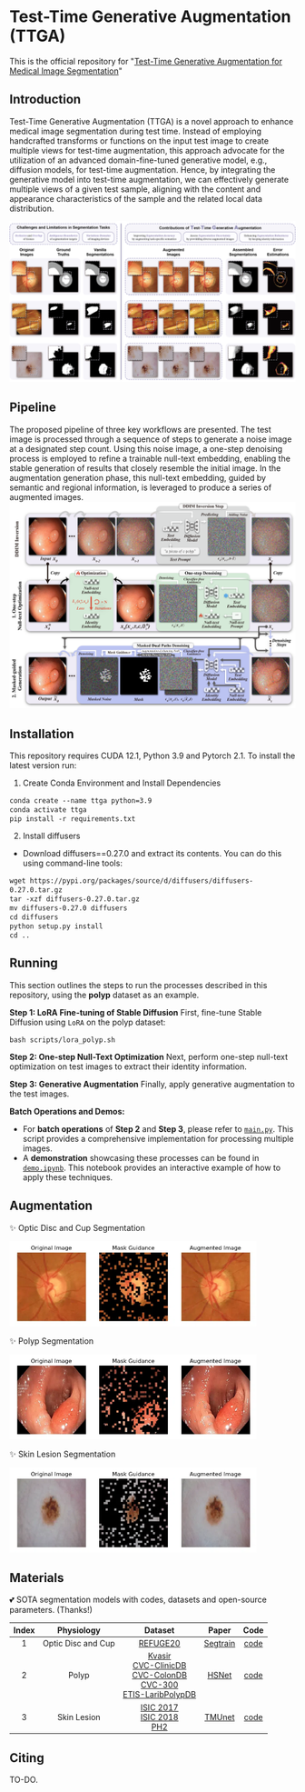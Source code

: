 # Test-Time Generative Augmentation (TTGA)

This is the official repository for "[Test-Time Generative Augmentation for Medical Image Segmentation](https://arxiv.org/abs/2406.17608)"

## Introduction
Test-Time Generative Augmentation (TTGA) is a novel approach to enhance medical image segmentation during test time. Instead of employing handcrafted transforms or functions on the input test image to create multiple views for test-time augmentation, this approach advocate for the utilization of an advanced domain-fine-tuned generative model, e.g., diffusion models, for test-time augmentation. Hence, by integrating the generative model into test-time augmentation, we can effectively generate multiple views of a given test sample, aligning with the content and appearance characteristics of the sample and the related local data distribution.

<img src="figs/fig-1.png">

## Pipeline
The proposed pipeline of three key workflows are presented. The test image is processed through a sequence of steps to generate a noise image at a designated step count. Using this noise image, a one-step denoising process is employed to refine a trainable null-text embedding, enabling the stable generation of results that closely resemble the initial image. In the augmentation generation phase, this null-text embedding, guided by semantic and regional information, is leveraged to produce a series of augmented images.
<img src="figs/fig-2.png">

## Installation
This repository requires CUDA 12.1, Python 3.9 and Pytorch 2.1. To install the latest version run:
1. Create Conda Environment and Install Dependencies
  ```
  conda create --name ttga python=3.9
  conda activate ttga
  pip install -r requirements.txt
  ```
2. Install diffusers
- Download diffusers==0.27.0 and extract its contents. You can do this using command-line tools:
```
wget https://pypi.org/packages/source/d/diffusers/diffusers-0.27.0.tar.gz
tar -xzf diffusers-0.27.0.tar.gz
mv diffusers-0.27.0 diffusers
cd diffusers
python setup.py install
cd ..
```

## Running
This section outlines the steps to run the processes described in this repository, using the **polyp** dataset as an example.

**Step 1: LoRA Fine-tuning of Stable Diffusion**
First, fine-tune Stable Diffusion using `LoRA` on the polyp dataset:
```
bash scripts/lora_polyp.sh
```

**Step 2: One-step Null-Text Optimization**
Next, perform one-step null-text optimization on test images to extract their identity information.

**Step 3: Generative Augmentation**
Finally, apply generative augmentation to the test images. 

**Batch Operations and Demos:**
- For **batch operations** of **Step 2** and **Step 3**, please refer to [`main.py`](main.py). This script provides a comprehensive implementation for processing multiple images.
- A **demonstration** showcasing these processes can be found in [`demo.ipynb`](demo.ipynb). This notebook provides an interactive example of how to apply these techniques.

## Augmentation
:sparkles: Optic Disc and Cup Segmentation

<img src=figs/fundus_aug.webp height=150 />

:sparkles: Polyp Segmentation

<img src=figs/polyp_aug.webp height=150 />

:sparkles: Skin Lesion Segmentation

<img src=figs/skin_aug.webp height=150 />

## Materials
:two_hearts: SOTA segmentation models with codes, datasets and open-source parameters. (Thanks!)

| Index | Physiology         | Dataset  | Paper    | Code |
| :----:| :----:             | :----:   | :----:   |:----:|
| 1     | Optic Disc and Cup | [REFUGE20](https://refuge.grand-challenge.org/Download/) | [Segtrain](https://arxiv.org/pdf/2105.09511)|[code](https://github.com/askerlee/segtran/)|
| 2     | Polyp              | [Kvasir](https://datasets.simula.no/kvasir/)<br>[CVC-ClinicDB](https://www.kaggle.com/datasets/balraj98/cvcclinicdb)<br>[CVC-ColonDB](http://mv.cvc.uab.es/projects/colon-qa/cvc-colondb)<br>[CVC-300](http://adas.cvc.uab.es/endoscene)<br>[ETIS-LaribPolypDB](https://www.kaggle.com/datasets/nguyenvoquocduong/etis-laribpolypdb) | [HSNet](https://www.sciencedirect.com/science/article/abs/pii/S0010482522008812?fr=RR-2&ref=pdf_download&rr=89939d365e6984b1)|[code](https://github.com/baiboat/HSNet/)|
| 3     | Skin Lesion        | [ISIC 2017](https://challenge.isic-archive.com/data/#2017)<br>[ISIC 2018](https://challenge.isic-archive.com/data/#2018)<br>[PH2](https://www.fc.up.pt/addi/ph2%20database.html) | [TMUnet](https://arxiv.org/pdf/2203.01932)|[code](https://github.com/rezazad68/TMUnet/)|

## Citing
TO-DO.
